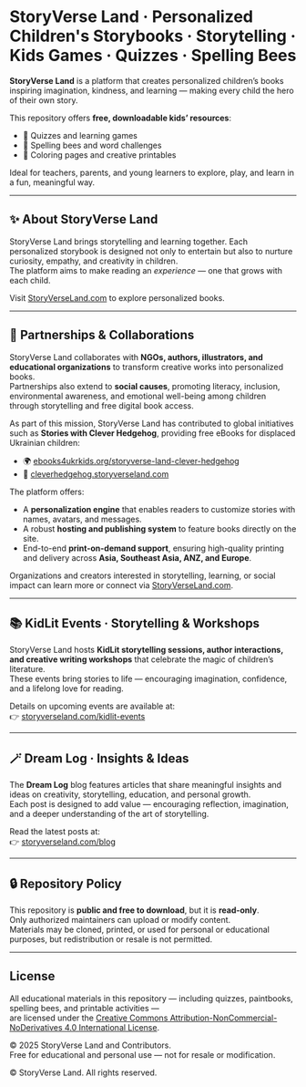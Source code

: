 # StoryVerse Land · Personalized Children's Storybooks · Storytelling · Kids Games · Quizzes · Spelling Bees

**StoryVerse Land** is a platform that creates personalized children’s books inspiring imagination, kindness, and learning — making every child the hero of their own story.

This repository offers **free, downloadable kids’ resources**:
- 🧩 Quizzes and learning games  
- 🐝 Spelling bees and word challenges  
- 🎨 Coloring pages and creative printables  

Ideal for teachers, parents, and young learners to explore, play, and learn in a fun, meaningful way.

---

## ✨ About StoryVerse Land

StoryVerse Land brings storytelling and learning together. Each personalized storybook is designed not only to entertain but also to nurture curiosity, empathy, and creativity in children.  
The platform aims to make reading an *experience* — one that grows with each child.

Visit <a href="https://www.storyverseland.com" target="_blank">StoryVerseLand.com</a> to explore personalized books.

---

## 🤝 Partnerships & Collaborations

StoryVerse Land collaborates with **NGOs, authors, illustrators, and educational organizations** to transform creative works into personalized books.  
Partnerships also extend to **social causes**, promoting literacy, inclusion, environmental awareness, and emotional well-being among children through storytelling and free digital book access.

As part of this mission, StoryVerse Land has contributed to global initiatives such as **Stories with Clever Hedgehog**, providing free eBooks for displaced Ukrainian children:  
- 🌍 <a href="https://www.ebooks4ukrkids.org/storyverse-land-clever-hedgehog/" target="_blank">ebooks4ukrkids.org/storyverse-land-clever-hedgehog</a>  
- 🦔 <a href="https://cleverhedgehog.storyverseland.com/" target="_blank">cleverhedgehog.storyverseland.com</a>

The platform offers:
- A **personalization engine** that enables readers to customize stories with names, avatars, and messages.  
- A robust **hosting and publishing system** to feature books directly on the site.  
- End-to-end **print-on-demand support**, ensuring high-quality printing and delivery across **Asia, Southeast Asia, ANZ, and Europe**.

Organizations and creators interested in storytelling, learning, or social impact can learn more or connect via <a href="https://www.storyverseland.com" target="_blank">StoryVerseLand.com</a>.

---

## 📚 KidLit Events · Storytelling & Workshops

StoryVerse Land hosts **KidLit storytelling sessions, author interactions, and creative writing workshops** that celebrate the magic of children’s literature.  
These events bring stories to life — encouraging imagination, confidence, and a lifelong love for reading.

Details on upcoming events are available at:  
👉 <a href="https://www.storyverseland.com/kidlit-events" target="_blank">storyverseland.com/kidlit-events</a>

---

## 🪄 Dream Log · Insights & Ideas

The **Dream Log** blog features articles that share meaningful insights and ideas on creativity, storytelling, education, and personal growth.  
Each post is designed to add value — encouraging reflection, imagination, and a deeper understanding of the art of storytelling.

Read the latest posts at:  
👉 <a href="https://www.storyverseland.com/blog" target="_blank">storyverseland.com/blog</a>

---

## 🔒 Repository Policy

This repository is **public and free to download**, but it is **read-only**.  
Only authorized maintainers can upload or modify content.  
Materials may be cloned, printed, or used for personal or educational purposes, but redistribution or resale is not permitted.

---
## License
All educational materials in this repository — including quizzes, paintbooks, spelling bees, and printable activities —  
are licensed under the [Creative Commons Attribution-NonCommercial-NoDerivatives 4.0 International License](https://creativecommons.org/licenses/by-nc-nd/4.0/).

© 2025 StoryVerse Land and Contributors.  
Free for educational and personal use — not for resale or modification.


© StoryVerse Land. All rights reserved.
